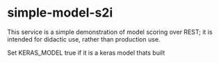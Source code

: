 # simple-model-s2i

This service is a simple demonstration of model scoring over REST; 
it is intended for didactic use, rather than production use.

Set KERAS_MODEL true if it is a keras model thats built